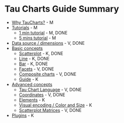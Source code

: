 # Tau Charts Guide Summary

* [Why TauCharts?](why/README.md) - M
* [Tutorials](tutorials/README.md) - M
	* [1 min tutorial](tutorials/1min.md) - M, DONE
	* [5 mins tutorial](tutorials/5min.md) - M
* [Data source / dimensions](datasource/README.md) - V, DONE
* [Basic concepts](basic/README.md)
    * [Scatterplot](basic/scatterplot.md) - K, DONE
    * [Line](basic/line.md) - K, DONE
    * [Bar](basic/bar.md) - K, DONE
    * [Facets](basic/facet.md) - V, DONE
    * [Composite charts](basic/composite.md) - V, DONE
    * [Guide](basic/guide.md) - K
* [Advanced concepts](advanced/README.md)
	* [Tau Chart Language](advanced/tauchartslanguage.md) - V, DONE
	* [Coordinates](advanced/coordinates.md) - V, DONE
	* [Elements](advanced/elements.md) - K
	* [Visual encoding / Color and Size](advanced/encoding.md) - K
	* [Scatterplot Matrices](advanced/splom.md) - V, DONE
* [Plugins](plugins/README.md) - K


